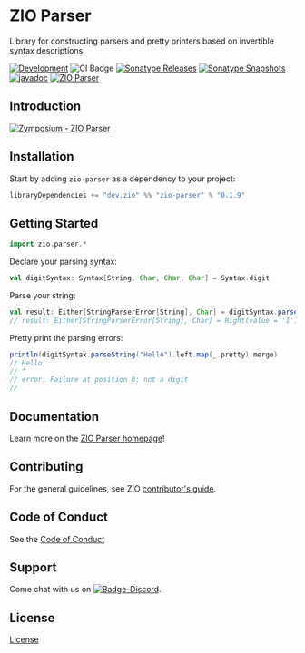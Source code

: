 [//]: # (This file was autogenerated using `zio-sbt-website` plugin via `sbt generateReadme` command.)
[//]: # (So please do not edit it manually. Instead, change "docs/index.md" file or sbt setting keys)
[//]: # (e.g. "readmeDocumentation" and "readmeSupport".)

# ZIO Parser

Library for constructing parsers and pretty printers based on invertible syntax descriptions

[![Development](https://img.shields.io/badge/Project%20Stage-Development-green.svg)](https://github.com/zio/zio/wiki/Project-Stages) ![CI Badge](https://github.com/zio/zio-parser/workflows/CI/badge.svg) [![Sonatype Releases](https://img.shields.io/nexus/r/https/oss.sonatype.org/dev.zio/zio-parser_3.svg?label=Sonatype%20Release)](https://oss.sonatype.org/content/repositories/releases/dev/zio/zio-parser_3/) [![Sonatype Snapshots](https://img.shields.io/nexus/s/https/oss.sonatype.org/dev.zio/zio-parser_3.svg?label=Sonatype%20Snapshot)](https://oss.sonatype.org/content/repositories/snapshots/dev/zio/zio-parser_3/) [![javadoc](https://javadoc.io/badge2/dev.zio/zio-parser-docs_3/javadoc.svg)](https://javadoc.io/doc/dev.zio/zio-parser-docs_3) [![ZIO Parser](https://img.shields.io/github/stars/zio/zio-parser?style=social)](https://github.com/zio/zio-parser)

## Introduction

[![Zymposium - ZIO Parser](https://i.ytimg.com/vi/DEPpL9LBiyA/maxresdefault.jpg)](https://www.youtube.com/watch?v=DEPpL9LBiyA)

## Installation

Start by adding `zio-parser` as a dependency to your project:
  
```scala
libraryDependencies += "dev.zio" %% "zio-parser" % "0.1.9"
```

## Getting Started

```scala
import zio.parser.*
```

Declare your parsing syntax:

```scala
val digitSyntax: Syntax[String, Char, Char, Char] = Syntax.digit
```

Parse your string:

```scala
val result: Either[StringParserError[String], Char] = digitSyntax.parseString("1")
// result: Either[StringParserError[String], Char] = Right(value = '1')
```

Pretty print the parsing errors:

```scala
println(digitSyntax.parseString("Hello").left.map(_.pretty).merge)
// Hello
// ^
// error: Failure at position 0: not a digit
//
```

[//]: # (TODO: Add example section)
[//]: # (## Example)

## Documentation

Learn more on the [ZIO Parser homepage](https://zio.dev/zio-parser/)!

## Contributing

For the general guidelines, see ZIO [contributor's guide](https://zio.dev/about/contributing).

## Code of Conduct

See the [Code of Conduct](https://zio.dev/about/code-of-conduct)

## Support

Come chat with us on [![Badge-Discord]][Link-Discord].

[Badge-Discord]: https://img.shields.io/discord/629491597070827530?logo=discord "chat on discord"
[Link-Discord]: https://discord.gg/2ccFBr4 "Discord"

## License

[License](LICENSE)
